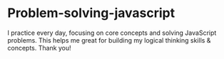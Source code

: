 ﻿# Problem-solving-javascript

I practice every day, focusing on core concepts and solving JavaScript problems. 
This helps me great for building my logical thinking skills & concepts.
Thank you!
